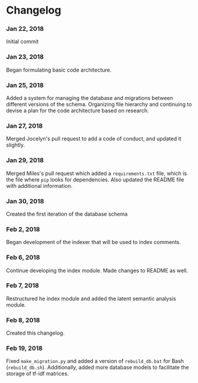 # Changelog

### Jan 22, 2018

Initial commit

### Jan 23, 2018

Began formulating basic code architecture.

### Jan 25, 2018

Added a system for managing the database and migrations between different versions of the schema.
Organizing file hierarchy and continuing to devise a plan for the code architecture based on research.

### Jan 27, 2018

Merged Jocelyn's pull request to add a code of conduct, and updated it slightly.

### Jan 29, 2018

Merged Miles's pull request which added a `requirements.txt` file, which is the file where `pip` looks for dependencies.
Also updated the README file with additional information.

### Jan 30, 2018

Created the first iteration of the database schema

### Feb 2, 2018

Began development of the indexer that will be used to index comments.

### Feb 6, 2018

Continue developing the index module. Made changes to README as well.

### Feb 7, 2018

Restructured he index module and added the latent semantic analysis module.

### Feb 8, 2018

Created this changelog.

### Feb 19, 2018

Fixed `make_migration.py` and added a version of `rebuild_db.bat` for Bash (`rebuild_db.sh`).
Additionally, added more database models to facilitate the storage of tf-idf matrices.
